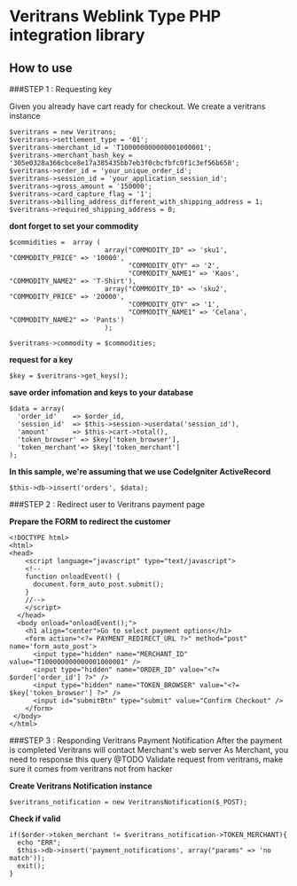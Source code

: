  Veritrans Weblink Type PHP integration library 
==============================================

## How to use

###STEP 1 : Requesting key

Given you already have cart ready for checkout.
We create a veritrans instance

```
$veritrans = new Veritrans;
$veritrans->settlement_type = '01';
$veritrans->merchant_id = 'T100000000000001000001';
$veritrans->merchant_hash_key = '305e0328a366cbce8e17a385435bb7eb3f0cbcfbfc0f1c3ef56b658';
$veritrans->order_id = 'your_unique_order_id';
$veritrans->session_id = 'your_application_session_id';
$veritrans->gross_amount = '150000';
$veritrans->card_capture_flag = '1';
$veritrans->billing_address_different_with_shipping_address = 1;
$veritrans->required_shipping_address = 0;

```

**dont forget to set your commodity**

```
$commidities =  array (
						array("COMMODITY_ID" => 'sku1', "COMMODITY_PRICE" => '10000', 
							  "COMMODITY_QTY" => '2', 
						      "COMMODITY_NAME1" => 'Kaos', "COMMODITY_NAME2" => 'T-Shirt'),
						array("COMMODITY_ID" => 'sku2', "COMMODITY_PRICE" => '20000', 
							  "COMMODITY_QTY" => '1', 
						      "COMMODITY_NAME1" => 'Celana', "COMMODITY_NAME2" => 'Pants')
						);
						
$veritrans->commodity = $commodities;

```

**request for a key**

```
$key = $veritrans->get_keys();
```


**save order infomation and keys to your database**

```
$data = array(
  'order_id'    => $order_id,
  'session_id'  => $this->session->userdata('session_id'),
  'amount'      => $this->cart->total(),
  'token_browser' => $key['token_browser'],
  'token_merchant'=> $key['token_merchant']
);
```

**In this sample, we're assuming that we use CodeIgniter ActiveRecord**

```
$this->db->insert('orders', $data);
```

###STEP 2 :  Redirect user to Veritrans payment page

**Prepare the FORM to redirect the customer**

```
<!DOCTYPE html>
<html>
<head>
    <script language="javascript" type="text/javascript">
    <!--
    function onloadEvent() {
      document.form_auto_post.submit();
    }
    //-->
    </script>
  </head>
  <body onload="onloadEvent();">
    <h1 align="center">Go to select payment options</h1>
    <form action="<?= PAYMENT_REDIRECT_URL ?>" method="post" name='form_auto_post'>
      <input type="hidden" name="MERCHANT_ID" value="T100000000000001000001" />
      <input type="hidden" name="ORDER_ID" value="<?= $order['order_id'] ?>" />
      <input type="hidden" name="TOKEN_BROWSER" value="<?= $key['token_browser'] ?>" />
      <input id="submitBtn" type="submit" value="Confirm Checkout" />
    </form>
 </body>
</html>
```


###STEP 3 : Responding Veritrans Payment Notification
After the payment is completed
Veritrans will contact Merchant's web server
As Merchant, you need to response this query
@TODO Validate request from veritrans, make sure it comes from veritrans not from hacker
 
**Create Veritrans Notification instance**

```
$veritrans_notification = new VeritransNotification($_POST);
```

**Check if valid**

```
if($order->token_merchant != $veritrans_notification->TOKEN_MERCHANT){
  echo "ERR";
  $this->db->insert('payment_notifications', array("params" => 'no match'));
  exit();
}
```
